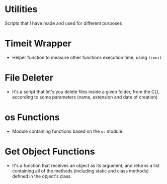 # Utilities
Scripts that I have made and used for different purposes

# Timeit Wrapper
- Helper function to measure other functions execution time, using `timeit`

# File Deleter
- It's a script that let's you delete files inside a given folder, from the CLI, according to some parameters (name, extension and date of creation)

# os Functions
- Module containing functions based on the `os` module. 

# Get Object Functions
- It's a function that receives an object as its argument, and returns a list containing all of the methods (including static and class methods) defined in the object's class.
